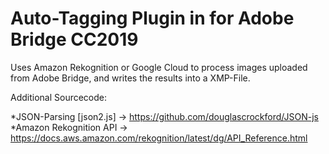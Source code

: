 # Auto-Tagging Plugin in for Adobe Bridge CC2019

Uses Amazon Rekognition or Google Cloud to process images uploaded from Adobe Bridge, and writes the results into a XMP-File.

Additional Sourcecode:

*JSON-Parsing [json2.js] -> https://github.com/douglascrockford/JSON-js
*Amazon Rekognition API -> https://docs.aws.amazon.com/rekognition/latest/dg/API_Reference.html
